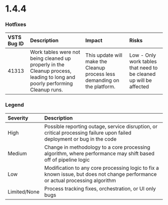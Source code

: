 # 1.4.4

### Hotfixes

| VSTS Bug ID | Description | Impact | Risks |
| :--- | :--- | :--- | :--- |
| 41313 | Work tables were not being cleaned up properly in the Cleanup process, leading to long and poorly performing Cleanup runs. | This update will make the Cleanup process less demanding on the platform. | Low - Only work tables that need to be cleaned up will be affected |

### Legend

| Severity | Description |
| :--- | :--- |
| High | Possible reporting outage, service disruption, or critical processing failure upon failed deployment or bug in the code |
| Medium | Change in methodology to a core processing algorithm, where performance may shift based off of pipeline logic |
| Low | Modification to any core processing logic to fix a known issue, but does not change performance or actual processing algorithm |
| Limited/None | Process tracking fixes, orchestration, or UI only bugs |

